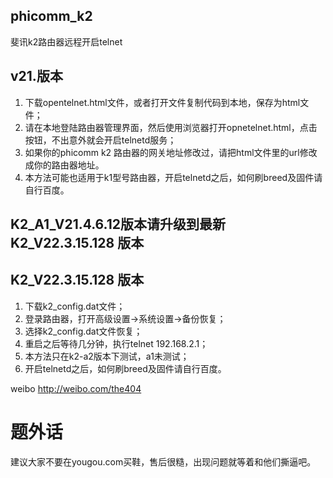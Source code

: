 ##  phicomm_k2

斐讯k2路由器远程开启telnet
## v21.版本
1. 下载opentelnet.html文件，或者打开文件复制代码到本地，保存为html文件；
2. 请在本地登陆路由器管理界面，然后使用浏览器打开opnetelnet.html，点击按钮，不出意外就会开启telnetd服务；
3. 如果你的phicomm k2 路由器的网关地址修改过，请把html文件里的url修改成你的路由器地址。
4. 本方法可能也适用于k1型号路由器，开启telnetd之后，如何刷breed及固件请自行百度。
## K2_A1_V21.4.6.12版本请升级到最新 K2_V22.3.15.128 版本

## K2_V22.3.15.128 版本
1. 下载k2_config.dat文件；
2. 登录路由器，打开高级设置->系统设置->备份恢复；
3. 选择k2_config.dat文件恢复；
4. 重启之后等待几分钟，执行telnet 192.168.2.1；
5. 本方法只在k2-a2版本下测试，a1未测试；
6. 开启telnetd之后，如何刷breed及固件请自行百度。

weibo http://weibo.com/the404
	
# 题外话
建议大家不要在yougou.com买鞋，售后很糙，出现问题就等着和他们撕逼吧。


